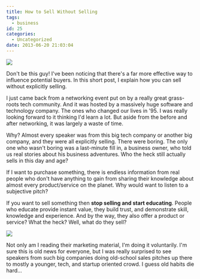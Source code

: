 ```yaml
---
title: How to Sell Without Selling
tags:
  - business
id: 25
categories:
  - Uncategorized
date: 2013-06-20 21:03:04
---
```


![](http://imgur.com/OviwrfZ.jpg)

Don't be this guy! I've been noticing that there's a far more effective way to influence potential buyers. In this short post, I explain how you can sell without explicitly selling.

<!--more-->

I just came back from a networking event put on by a really great grass-roots tech community. And it was hosted by a massively huge software and technology company. The ones who changed our lives in '95\. I was really looking forward to it thinking I'd learn a lot. But aside from the before and after networking, it was largely a waste of time.

Why? Almost every speaker was from this big tech company or another big company, and they were all explicitly selling. There were boring. The only one who wasn't boring was a last-minute fill in, a business owner, who told us real stories about his business adventures. Who the heck still actually sells in this day and age?

If I want to purchase something, there is endless information from real people who don't have anything to gain from sharing their knowledge about almost every product/service on the planet. Why would want to listen to a subjective pitch?

If you want to sell something then **stop selling and start educating**. People who educate provide instant value, they build trust, and demonstrate skill, knowledge and experience. And by the way, they also offer a product or service? What the heck? Well, what do they sell?

![](http://i.imgur.com/GN9Yphs.png)

Not only am I reading their marketing material, I'm doing it voluntarily. I'm sure this is old news for everyone, but I was really surprised to see speakers from such big companies doing old-school sales pitches up there to mostly a younger, tech, and startup oriented crowd. I guess old habits die hard...